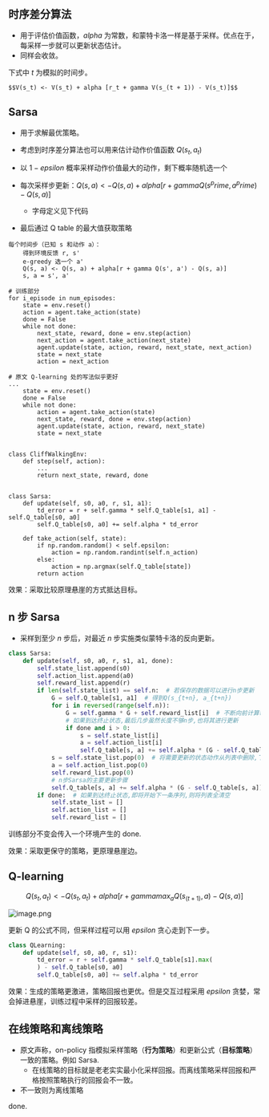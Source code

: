 ## 时序差分算法

- 用于评估价值函数，$alpha$ 为常数，和蒙特卡洛一样是基于采样。优点在于，每采样一步就可以更新状态估计。
- 同样会收敛。

下式中 $t$ 为模拟的时间步。

    $$V(s_t) <- V(s_t) + alpha [r_t + gamma V(s_(t + 1)) - V(s_t)]$$
## Sarsa

- 用于求解最优策略。

- 考虑到时序差分算法也可以用来估计动作价值函数 $Q(s_t, a_t)$
- 以 $1 - epsilon$ 概率采样动作价值最大的动作，剩下概率随机选一个
- 每次采样步更新：$Q(s, a) <- Q(s, a) + alpha [r + gamma Q(s^prime, a^prime) - Q(s, a)]$
    - 字母定义见下代码
- 最后通过 Q table 的最大值获取策略

```
每个时间步（已知 s 和动作 a）：
    得到环境反馈 r, s'
    e-greedy 选一个 a'
    Q(s, a) <- Q(s, a) + alpha[r + gamma Q(s', a') - Q(s, a)]
    s, a = s', a'
```

```
# 训练部分
for i_episode in num_episodes:
    state = env.reset()
    action = agent.take_action(state)
    done = False
    while not done:
        next_state, reward, done = env.step(action)
        next_action = agent.take_action(next_state)
        agent.update(state, action, reward, next_state, next_action)
        state = next_state
        action = next_action

# 原文 Q-learning 处的写法似乎更好
...
    state = env.reset()
    done = False
    while not done:
        action = agent.take_action(state)
        next_state, reward, done = env.step(action)
        agent.update(state, action, reward, next_state)
        state = next_state


class CliffWalkingEnv:
    def step(self, action):
        ...
        return next_state, reward, done


class Sarsa:
    def update(self, s0, a0, r, s1, a1):
        td_error = r + self.gamma * self.Q_table[s1, a1] - self.Q_table[s0, a0]
        self.Q_table[s0, a0] += self.alpha * td_error

    def take_action(self, state):
        if np.random.random() < self.epsilon:
            action = np.random.randint(self.n_action)
        else:
            action = np.argmax(self.Q_table[state])
        return action
```

效果：采取比较原理悬崖的方式抵达目标。

## n 步  Sarsa

- 采样到至少 $n$ 步后，对最近 $n$ 步实施类似蒙特卡洛的反向更新。

```py
class Sarsa:
    def update(self, s0, a0, r, s1, a1, done):
        self.state_list.append(s0)
        self.action_list.append(a0)
        self.reward_list.append(r)
        if len(self.state_list) == self.n:  # 若保存的数据可以进行n步更新
            G = self.Q_table[s1, a1]  # 得到Q(s_{t+n}, a_{t+n})
            for i in reversed(range(self.n)):
                G = self.gamma * G + self.reward_list[i]  # 不断向前计算每一步的回报
                # 如果到达终止状态,最后几步虽然长度不够n步,也将其进行更新
                if done and i > 0:
                    s = self.state_list[i]
                    a = self.action_list[i]
                    self.Q_table[s, a] += self.alpha * (G - self.Q_table[s, a])
            s = self.state_list.pop(0)  # 将需要更新的状态动作从列表中删除,下次不必更新
            a = self.action_list.pop(0)
            self.reward_list.pop(0)
            # n步Sarsa的主要更新步骤
            self.Q_table[s, a] += self.alpha * (G - self.Q_table[s, a])
        if done:  # 如果到达终止状态,即将开始下一条序列,则将列表全清空
            self.state_list = []
            self.action_list = []
            self.reward_list = []
```

训练部分不变会传入一个环境产生的 done.

效果：采取更保守的策略，更原理悬崖边。
## Q-learning

$$Q(s_t, a_t) <- Q(s_t, a_t) + alpha [r + gamma max_a Q(s_(t + 1), a) - Q(s, a)]$$

![image.png](https://how-to-1258460161.cos.ap-shanghai.myqcloud.com/how-to/20241108221234.webp)


更新 Q 的公式不同，但采样过程可以用 $epsilon$ 贪心走到下一步。

```py
class QLearning:
    def update(self, s0, a0, r, s1):
        td_error = r + self.gamma * self.Q_table[s1].max(
        ) - self.Q_table[s0, a0]
        self.Q_table[s0, a0] += self.alpha * td_error
```

效果：生成的策略更激进，策略回报也更优。但是交互过程采用 $epsilon$ 贪婪，常会掉进悬崖，训练过程中采样的回报较差。

## 在线策略和离线策略

- 原文声称，on-policy 指模拟采样策略（**行为策略**）和更新公式（**目标策略**）一致的策略。例如 Sarsa.
    - 在线策略的目标就是老老实实最小化采样回报。而离线策略采样回报和严格按照策略执行的回报会不一致。
- 不一致则为离线策略

done.
